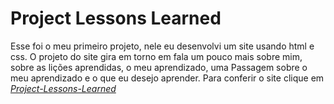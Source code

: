# Project Lessons Learned

Esse foi o meu primeiro projeto, nele eu desenvolvi um site usando html e css. O projeto do site gira em torno em fala um pouco mais sobre mim, sobre as lições aprendidas, o meu aprendizado, uma Passagem sobre o meu aprendizado e o que eu desejo aprender. Para conferir o site clique em  _[Project-Lessons-Learned](https://project-lessons-learned.pages.dev/)_

